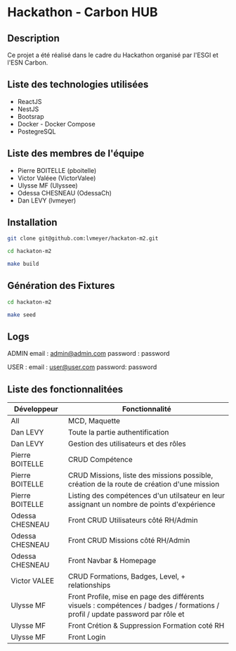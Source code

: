 # Hackathon - Carbon HUB

## Description

Ce projet a été réalisé dans le cadre du Hackathon organisé par l'ESGI et l'ESN Carbon.

## Liste des technologies utilisées

- ReactJS
- NestJS
- Bootsrap
- Docker - Docker Compose
- PostegreSQL

## Liste des membres de l'équipe

- Pierre BOITELLE (pboitelle)
- Victor Valéee (VictorValee)
- Ulysse MF (Ulyssee)
- Odessa CHESNEAU (OdessaCh)
- Dan LEVY (lvmeyer)

## Installation

```bash
git clone git@github.com:lvmeyer/hackaton-m2.git

cd hackaton-m2

make build
```

## Génération des Fixtures

```bash
cd hackaton-m2

make seed
```

## Logs

ADMIN
email : admin@admin.com
password : password

USER :
email : user@user.com 
password: password

## Liste des fonctionnalitées


| Développeur     | Fonctionnalité                                                                                                                |
| --------------- | ----------------------------------------------------------------------------------------------------------------------------- |
| All             | MCD, Maquette                                                                                                                 |
| Dan LEVY        | Toute la partie authentification                                                                                              |
| Dan LEVY        | Gestion des utilisateurs et des rôles                                                                                         |
| Pierre BOITELLE | CRUD Compétence                                                                                                               |
| Pierre BOITELLE | CRUD Missions, liste des missions possible, création de la route de création d'une mission                                    |
| Pierre BOITELLE | Listing des compétences d'un utilsateur en leur assignant un nombre de points d'expérience                                    |
| Odessa CHESNEAU | Front CRUD Utilisateurs côté RH/Admin                                                                                         |
| Odessa CHESNEAU | Front CRUD Missions côté RH/Admin                                                                                             |
| Odessa CHESNEAU | Front Navbar & Homepage                                                                                                       |
| Victor VALEE   | CRUD Formations, Badges, Level, + relationships   |
| Ulysse MF       | Front Profile, mise en page des différents visuels : compétences / badges / formations / profil / update password par rôle et |
| Ulysse MF       | Front Crétion & Suppression Formation coté RH                                                                                 |
| Ulysse MF       | Front Login                                                                                                                   |
